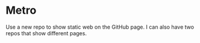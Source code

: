 # Metro

Use a new repo to show static web on the GitHub page.
I can also have two repos that show different pages.
